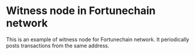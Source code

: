 # Witness node in Fortunechain network

This is an example of witness node for Fortunechain network.  It periodically posts transactions from the same address.

